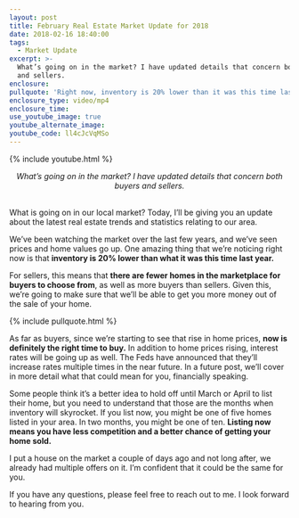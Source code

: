 ```yaml
---
layout: post
title: February Real Estate Market Update for 2018
date: 2018-02-16 18:40:00
tags:
  - Market Update
excerpt: >-
  What’s going on in the market? I have updated details that concern both buyers
  and sellers.
enclosure:
pullquote: 'Right now, inventory is 20% lower than it was this time last year.'
enclosure_type: video/mp4
enclosure_time:
use_youtube_image: true
youtube_alternate_image:
youtube_code: ll4cJcVqMSo
---
```


{% include youtube.html %}

<center><em>What&rsquo;s going on in the market? I have updated details that concern both buyers and sellers.</em></center>

<center>&nbsp;</center>

What is going on in our local market? Today, I’ll be giving you an update about the latest real estate trends and statistics relating to our area.

We’ve been watching the market over the last few years, and we’ve seen prices and home values go up. One amazing thing that we’re noticing right now is that **inventory is 20% lower than what it was this time last year.**

For sellers, this means that **there are fewer homes in the marketplace for buyers to choose from**, as well as more buyers than sellers. Given this, we’re going to make sure that we’ll be able to get you more money out of the sale of your home.

{% include pullquote.html %}

As far as buyers, since we’re starting to see that rise in home prices, **now is definitely the right time to buy.** In addition to home prices rising, interest rates will be going up as well. The Feds have announced that they’ll increase rates multiple times in the near future. In a future post, we’ll cover in more detail what that could mean for you, financially speaking.

Some people think it’s a better idea to hold off until March or April to list their home, but you need to understand that those are the months when inventory will skyrocket. If you list now, you might be one of five homes listed in your area. In two months, you might be one of ten. **Listing now means you have less competition and a better chance of getting your home sold.**

I put a house on the market a couple of days ago and not long after, we already had multiple offers on it. I’m confident that it could be the same for you.

If you have any questions, please feel free to reach out to me. I look forward to hearing from you.